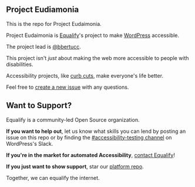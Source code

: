 ## Project Eudiamonia
This is the repo for Project Eudaimonia.

Project Eudaimonia is [Equalify](http://equalify.app)'s project to make [WordPress](http://wordpress.org) accessible.

The project lead is [@bbertucc](https://github.com/bbertucc).

This project isn't _just_ about making the web more accessible to people with disabilities.

Accessibility projects, like [curb cuts](https://en.wikipedia.org/wiki/Curb_cut), make everyone's life better.

Feel free to [create a new issue](https://github.com/EqualifyEverything/eudaimonia-wp/issues/new) with any questions.

## Want to Support?
Equalify is a community-led Open Source organization.

**If you want to help out**, let us know what skills you can lend by posting an issue on this repo or by finding the [#accessibility-testing channel](https://wordpress.slack.com/archives/CEKKABGJD) on WordPress's Slack.

**If you're in the market for automated Accessibility**, [contact Equalify](https://equalify.app/#access)!

**If you just want to show support**, star our [platform repo](http://github.com/equalifyEverything/equalify).

Together, we can equalify the internet.
